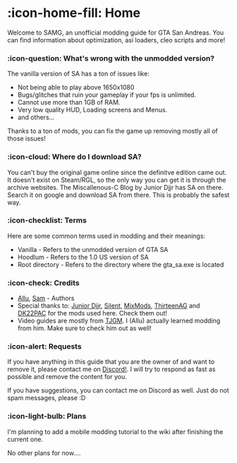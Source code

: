 # :icon-home-fill: Home
Welcome to SAMG, an unofficial modding guide for GTA San Andreas. You can find information about optimization, asi loaders, cleo scripts and more!

### :icon-question: What's wrong with the unmodded version?
The vanilla version of SA has a ton of issues like:
- Not being able to play above 1650x1080
- Bugs/glitches that ruin your gameplay if your fps is unlimited.
- Cannot use more than 1GB of RAM.
- Very low quality HUD, Loading screens and Menus.
- and others...

Thanks to a ton of mods, you can fix the game up removing mostly all of those issues! 

### :icon-cloud:  Where do I download SA?
You can't buy the original game online since the definitve edition came out. It doesn't exist on Steam/RGL, so the only way you can get it is through the archive websites.
The Miscallenous-C Blog by Junior Djjr has SA on there. Search it on google and download SA from there. This is probably the safest way.


### :icon-checklist: Terms
Here are some common terms used in modding and their meanings:
- Vanilla - Refers to the unmodded version of GTA SA
- Hoodlum - Refers to the 1.0 US version of SA
- Root directory - Refers to the directory where the gta_sa.exe is located


### :icon-check: Credits
- [Allu](https://discord.com/users/1038072204916686879), [Sam](https://discord.com/users/1135518000578052116) - Authors
- Special thanks to: [Junior Djjr](https://www.youtube.com/c/juniordjjrmixmods), [Silent](https://cookieplmonster.github.io/), [MixMods](https://mixmods.com.br), [ThirteenAG](https://github.com/ThirteenAG) and [DK22PAC](https://github.com/DK22Pac) for the mods used here. Check them out!
- Video guides are mostly from [TJGM](https://www.youtube.com/channel/UCu380rVP4ROJFWWa0cRSnCw). I (Allu) actually learned modding from him. Make sure to check him out as well!


### :icon-alert: Requests
If you have anything in this guide that you are the owner of and want to remove it, please contact me on [Discord!](https://discord.com/users/1038072204916686879).
 I will try to respond as fast as possible and remove the content for you.

If you have suggestions, you can contact me on Discord as well. Just do not spam messages, please :D


### :icon-light-bulb: Plans
I'm planning to add a mobile modding tutorial to the wiki after finishing the current one.

No other plans for now....
